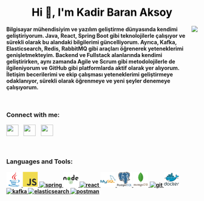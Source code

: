 



<h1 align = "center" font = "">
<strong>
<font color ="black">
Hi 👋, I'm Kadir Baran Aksoy 
</font>
</h1>

<img src="https://media.giphy.com/media/JIX9t2j0ZTN9S/giphy.gif" align="right"  witdh ="400" height="250">


Bilgisayar mühendisiyim ve yazılım geliştirme dünyasında kendimi geliştiriyorum. Java, React, Spring Boot gibi teknolojilerle çalışıyor ve sürekli olarak bu alandaki bilgilerimi güncelliyorum. Ayrıca, Kafka, Elasticsearch, Redis, RabbitMQ gibi araçları öğrenerek yeteneklerimi genişletmekteyim. Backend ve Fullstack alanlarında kendimi geliştirirken, aynı zamanda Agile ve Scrum gibi metodolojilerle de ilgileniyorum ve GitHub gibi platformlarda aktif olarak yer alıyorum. İletişim becerilerimi ve ekip çalışması yeteneklerimi geliştirmeye odaklanıyor, sürekli olarak öğrenmeye ve yeni şeyler denemeye çalışıyorum. 



<br>

### Connect with me:

<p style="letter-spacing:10px">
<a href ="https://twitter.com/kadirr_aksoy" ><img height ="30" width="32" src=https://raw.githubusercontent.com/rahuldkjain/github-profile-readme-generator/master/src/images/icons/Social/twitter.svg /></a> 
<a href ="https://www.linkedin.com/in/kadir-aksoy-64a21a248/"><img height ="30" width="32" src=https://raw.githubusercontent.com/rahuldkjain/github-profile-readme-generator/master/src/images/icons/Social/linked-in-alt.svg /></a>
<a href ="https://www.instagram.com/aksy.kadir/"><img height ="30" width="32" src=https://raw.githubusercontent.com/rahuldkjain/github-profile-readme-generator/master/src/images/icons/Social/instagram.svg /></a>
</p>





<br>

<h3 align="left">Languages and Tools:</h3>
<p align="left">
  <a href="https://www.java.com" target="_blank" rel="noreferrer">
        <img
          src="https://raw.githubusercontent.com/devicons/devicon/master/icons/java/java-original.svg"
          alt="java"
          width="40"
          height="40"
        />
      </a>
  <a
        href="https://developer.mozilla.org/en-US/docs/Web/JavaScript"
        target="_blank"
        rel="noreferrer"
      >
        <img
          src="https://raw.githubusercontent.com/devicons/devicon/master/icons/javascript/javascript-original.svg"
          alt="javascript"
          width="40"
          height="40"
        />
      </a>
      <a href="https://spring.io/" target="_blank" rel="noreferrer">
        <img
          src="https://www.vectorlogo.zone/logos/springio/springio-icon.svg"
          alt="spring"
          width="40"
          height="40"
        />
      </a>
      <a href="https://nodejs.org" target="_blank" rel="noreferrer">
        <img
          src="https://raw.githubusercontent.com/devicons/devicon/master/icons/nodejs/nodejs-original-wordmark.svg"
          alt="nodejs"
          width="40"
          height="40"
        />
      </a>
      <a href="https://flutter.dev" target="_blank" rel="noreferrer">
        <img
          src="https://www.vectorlogo.zone/logos/react/react-icon.svg"
          alt="react"
          width="40"
          height="40"
        />
      </a>
       <a href="https://www.mysql.com/" target="_blank" rel="noreferrer">
        <img
          src="https://raw.githubusercontent.com/devicons/devicon/master/icons/mysql/mysql-original-wordmark.svg"
          alt="mysql"
          width="40"
          height="40"
        />
      </a>
  <a href="https://www.postgresql.org" target="_blank" rel="noreferrer">
        <img
          src="https://raw.githubusercontent.com/devicons/devicon/master/icons/postgresql/postgresql-original-wordmark.svg"
          alt="postgresql"
          width="40"
          height="40"
        />
  </a>
  <a href="https://www.mongodb.com/" target="_blank" rel="noreferrer">
        <img
          src="https://raw.githubusercontent.com/devicons/devicon/master/icons/mongodb/mongodb-original-wordmark.svg"
          alt="mongodb"
          width="40"
          height="40"
        />
  </a>
  <a href="https://git-scm.com/" target="_blank" rel="noreferrer">
        <img
          src="https://www.vectorlogo.zone/logos/git-scm/git-scm-icon.svg"
          alt="git"
          width="40"
          height="40"
        />
  </a>
  <a href="https://www.docker.com/" target="_blank" rel="noreferrer">
        <img
          src="https://raw.githubusercontent.com/devicons/devicon/master/icons/docker/docker-original-wordmark.svg"
          alt="docker"
          width="40"
          height="40"
        />
  </a>
  <a href="https://kafka.apache.org/" target="_blank" rel="noreferrer">
        <img
          src="https://www.vectorlogo.zone/logos/apache_kafka/apache_kafka-icon.svg"
          alt="kafka"
          width="40"
          height="40"
        />
  </a>
   <a href="https://www.elastic.co" target="_blank" rel="noreferrer">
        <img
          src="https://www.vectorlogo.zone/logos/elastic/elastic-icon.svg"
          alt="elasticsearch"
          width="40"
          height="40"
        />
  </a>

  <a href="https://postman.com" target="_blank" rel="noreferrer">
        <img
          src="https://www.vectorlogo.zone/logos/getpostman/getpostman-icon.svg"
          alt="postman"
          width="40"
          height="40"
        />
   </a>
  
</p>


  




